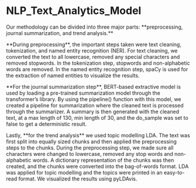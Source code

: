 # NLP_Text_Analytics_Model

<p> Our methodology can be divided into three major parts: **preprocessing, journal summarization, and trend analysis.** </p>
<p>**During preprocessing**, the important steps taken were text cleaning, tokenization, and named entity recognition (NER). For text cleaning, we converted the text to all lowercase, removed any special characters and removed stopwords. In the tokenization step, stopwords and non-alphabetic words are removed. In the named entity recognition step, spaCy is used for the extraction of named entities to visualize the results. </p>
<p>**For the journal summarization step**, BERT-based extractive model is used by loading a pre-trained summarization model through the transformer’s library. By using the pipeline() function with this model, we created a pipeline for summarization where the cleaned text is processed through the summarizer. A summary is then generated with the cleaned text, at a max length of 130, min length of 30, and the do_sample was set to false to get a deterministic result. </p>
<p>Lastly, **for the trend analysis** we used topic modelling LDA. The text was first split into equally sized chunks and then applied the preprocessing steps to the chunks. During the preprocessing step, we made sure all characters were changed to lowercase, removed any stop words and non-alphabetic words. A dictionary representation of the chunks was then created, and the chunks were converted into the bag-of-words format. LDA was applied for topic modelling and the topics were printed in an easy-to-read format. We visualized the results using pyLDAvis. </p>
